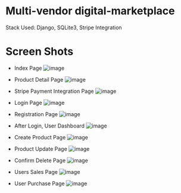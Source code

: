 # Multi-vendor digital-marketplace
Stack Used: Django, SQLite3, Stripe Integration

# Screen Shots
- Index Page
  ![image](https://github.com/sadman59m/digital-market/assets/79523082/21e12d40-4f3c-42c9-a7af-c9aea1715187)

- Product Detail Page
  ![image](https://github.com/sadman59m/digital-market/assets/79523082/373e2f41-1234-4599-8532-6513d2b1ff1e)

- Stripe Payment Integration Page
  ![image](https://github.com/sadman59m/digital-market/assets/79523082/1b59121d-5d2f-4137-9160-fe49d0703b90)

- Login Page
  ![image](https://github.com/sadman59m/digital-market/assets/79523082/0567da82-9986-4d95-96e4-12fc0f9da7cc)

- Registration Page
  ![image](https://github.com/sadman59m/digital-market/assets/79523082/92ac990a-bd6d-4c8b-bc36-ca15b535cd3d)

- After Login, User Dashboard
  ![image](https://github.com/sadman59m/digital-market/assets/79523082/8c609c9a-bfb3-48cb-9243-3e1fbbf75bbd)

- Create Product Page
  ![image](https://github.com/sadman59m/digital-market/assets/79523082/539a6fca-d582-4445-8d74-78c06d60a150)

- Product Update Page
  ![image](https://github.com/sadman59m/digital-market/assets/79523082/8431d39e-7194-4640-844e-1103646dc23a)

- Confirm Delete Page
  ![image](https://github.com/sadman59m/digital-market/assets/79523082/25141b32-09a5-4bcc-8714-5b1f7d6a71dd)

- Users Sales Page
  ![image](https://github.com/sadman59m/digital-market/assets/79523082/39a42965-83ee-4b7b-b120-c78a822e11ba)

- User Purchase Page
  ![image](https://github.com/sadman59m/digital-market/assets/79523082/edf211b4-0749-4f00-b83b-e1b5be679653)





